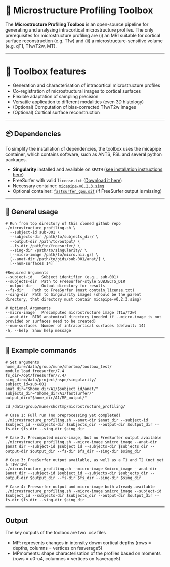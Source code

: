 # 🧠 Microstructure Profiling Toolbox

The **Microstructure Profiling Toolbox** is an open-source pipeline for generating and analysing intracortical microstructure profiles. The only prerequisites for microstructure profiling are (i) an MRI suitable for cortical surface reconstruction (e.g. T1w) and (ii) a microstructure-sensitive volume (e.g. qT1, T1w/T2w, MT).

---

# 🚀 Toolbox features
- Generation and characterisation of intracortical microstructure profiles
- Co-registration of microstructural images to cortical surfaces
- Flexible adaptation of sampling precision
- Versatile application to different modalities (even 3D histology)
- (Optional) Computation of bias-corrected T1w/T2w images
- (Optional) Cortical surface reconstruction

---

## 📦 Dependencies

To simplify the installation of dependencies, the toolbox uses the micapipe container, which contains software, such as ANTS, FSL and several python packages. 

- **Singularity** installed and available on `$PATH` ([see installation instructions here](https://sylabs.io/guides/latest/user-guide/))
- FreeSurfer with valid `license.txt` ([Download it here](https://surfer.nmr.mgh.harvard.edu/fswiki/DownloadAndInstall))
- Necessary container: [`micapipe-v0.2.3.simg`](https://micapipe.readthedocs.io/en/latest/pages/01.install/index.html)
- Optional container: [`fastsurfer_gpu.sif`](https://deep-mi.org/FastSurfer/dev/overview/singularity.html) (if FreeSurfer output is missing)

---

## 🔧 General usage

```
# Run from top directory of this cloned github repo
./microstructure_profiling.sh \
  --subject-id sub-001 \
  --subjects-dir /path/to/subjects_dir/ \
  --output-dir /path/to/output/ \
  --fs-dir /path/to/freesurfer/ \
  --sing-dir /path/to/singularity/ \
  [--micro-image /path/to/micro.nii.gz] \
  [--anat-dir /path/to/bids/sub-001/anat/] \
  [--num-surfaces 14]```

#Required Arguments
--subject-id	Subject identifier (e.g., sub-001)
--subjects-dir	Path to FreeSurfer-style SUBJECTS_DIR
--output-dir	Output directory for results
--fs-dir	Path to FreeSurfer (must contain license.txt)
--sing-dir	Path to Singularity images (should be the parent directory, that directory must contain micapipe-v0.2.3.simg)

# Optional Arguments
--micro-image	Precomputed microstructure image (T1w/T2w)
--anat-dir	BIDS anatomical directory (needed if --micro-image is not provided or surfaces need to be created)
--num-surfaces	Number of intracortical surfaces (default: 14)
-h, --help	Show help message
```

---

## 🧬 Example commands

```
# Set arguments
home_dir=/data/group/mune/shortmp/toolbox_test/
module load freesurfer/7.4
fs_dir=/opt/freesurfer/7.4/
sing_dir=/data/project/nspn/singularity/
subject_id=sub-001
anat_dir="$home_dir/A1/$subject_id/anat/"
subjects_dir="$home_dir/A1/fastsurfer/"
output_dir="$home_dir/A1/MP_output/"

cd /data/group/mune/shortmp/microstructure_profiling/

# Case 1: Full run (no preprocessing yet completed)
./microstructure_profiling.sh --anat-dir $anat_dir --subject-id $subject_id --subjects-dir $subjects_dir --output-dir $output_dir --fs-dir $fs_dir --sing-dir $sing_dir

# Case 2: Precomputed micro-image, but no FreeSurfer output available
./microstructure_profiling.sh --micro-image $micro_image --anat-dir $anat_dir --subject-id $subject_id --subjects-dir $subjects_dir --output-dir $output_dir --fs-dir $fs_dir --sing-dir $sing_dir

# Case 3: FreeSurfer output available, as well as a T1 and T2 (not yet a T1w/T2w)
./microstructure_profiling.sh --micro-image $micro_image --anat-dir $anat_dir --subject-id $subject_id --subjects-dir $subjects_dir --output-dir $output_dir --fs-dir $fs_dir --sing-dir $sing_dir

# Case 4: Freesurfer output and micro-image both already available
./microstructure_profiling.sh --micro-image $micro_image --subject-id $subject_id --subjects-dir $subjects_dir --output-dir $output_dir --fs-dir $fs_dir --sing-dir $sing_dir

```

---

## Output

The key outputs of the toolbox are two .csv files
- MP: represents changes in intensity dowm cortical depths (rows = depths, columns = vertices on fsaverage5)
- MPmoments: shape characterisation of the profiles based on moments (rows = u0-u4, columnes = vertices on fsaverage5)

